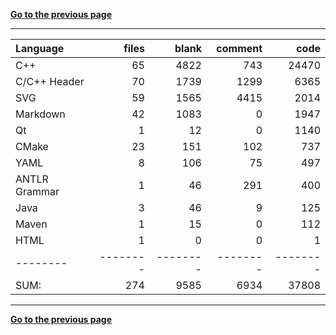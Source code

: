 [**Go to the previous page**](../../README.md)

----

Language|files|blank|comment|code
:-------|-------:|-------:|-------:|-------:
C++|65|4822|743|24470
C/C++ Header|70|1739|1299|6365
SVG|59|1565|4415|2014
Markdown|42|1083|0|1947
Qt|1|12|0|1140
CMake|23|151|102|737
YAML|8|106|75|497
ANTLR Grammar|1|46|291|400
Java|3|46|9|125
Maven|1|15|0|112
HTML|1|0|0|1
--------|--------|--------|--------|--------
SUM:|274|9585|6934|37808

----


[**Go to the previous page**](../../README.md)
